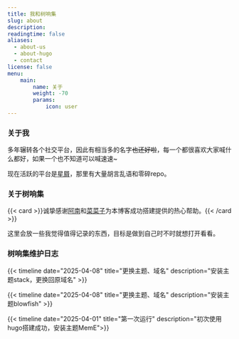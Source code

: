 ```yaml
---
title: 我和树响集
slug: about
description: 
readingtime: false
aliases:
  - about-us
  - about-hugo
  - contact
license: false
menu:
    main: 
        name: 关于
        weight: -70
        params:
            icon: user
---
```


### 关于我

多年辗转各个社交平台，因此有相当多的名字~~也还好啦~~，每一个都很喜欢大家喊什么都好，如果一个也不知道可以喊速速~

现在活跃的平台是[星屑](https://stelpolva.moe/@donbro)，那里有大量胡言乱语和零碎repo。

### 关于树响集

{{< card >}}诚挚感谢[阿南](https://blog-sooty-beta.vercel.app/)和[菜菜子](https://nanako-blog.web.app/about/)为本博客成功搭建提供的热心帮助。{{< /card >}}

这里会放一些我觉得值得记录的东西，目标是做到自己时不时就想打开看看。

### 树响集维护日志

{{< timeline date="2025-04-08" title="更换主题、域名" description="安装主题stack，更换回原域名" >}}

{{< timeline date="2025-04-08" title="更换主题、域名" description="安装主题blowfish" >}}

{{< timeline date="2025-04-01" title="第一次运行" description="初次使用hugo搭建成功，安装主题MemE">}}

